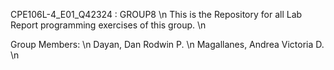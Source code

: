 CPE106L-4_E01_Q42324 : GROUP8 \n
This is the Repository for all Lab Report programming exercises of this group. \n

Group Members: \n
Dayan, Dan Rodwin P. \n
Magallanes, Andrea Victoria D. \n
